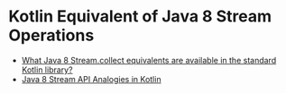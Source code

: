 # Kotlin Equivalent of Java 8 Stream Operations

* [What Java 8 Stream.collect equivalents are available in the standard Kotlin library?](https://stackoverflow.com/questions/34642254/what-java-8-stream-collect-equivalents-are-available-in-the-standard-kotlin-libr)
* [Java 8 Stream API Analogies in Kotlin](https://www.baeldung.com/kotlin/java-8-stream-vs-kotlin)


